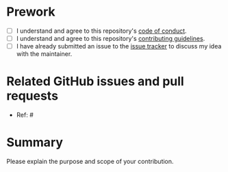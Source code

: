 # Prework

* [ ] I understand and agree to this repository's [code of conduct](https://github.com/wlandau/jagstargets/blob/main/CODE_OF_CONDUCT.md).
* [ ] I understand and agree to this repository's [contributing guidelines](https://github.com/wlandau/jagstargets/blob/main/CONTRIBUTING.md).
* [ ] I have already submitted an issue to the [issue tracker](http://github.com/wlandau/jagstargets/issues) to discuss my idea with the maintainer.

# Related GitHub issues and pull requests

* Ref: #

# Summary

Please explain the purpose and scope of your contribution.

